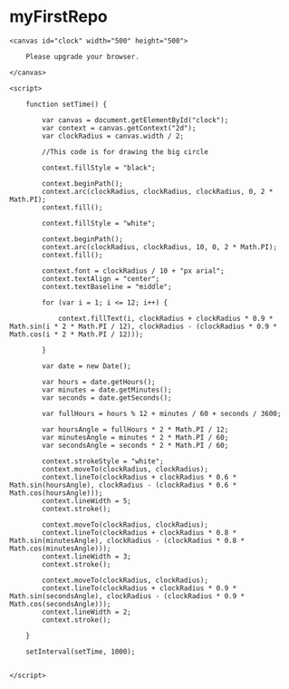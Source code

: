 # myFirstRepo
<!DOCTYPE html>
<html lang="en">

<head>
    <meta charset="UTF-8">
    <meta name="viewport" content="width=device-width, initial-scale=1.0">
    <title>Clock</title>
</head>

<body>

    <canvas id="clock" width="500" height="500">

        Please upgrade your browser.

    </canvas>

    <script>

        function setTime() {

            var canvas = document.getElementById("clock");
            var context = canvas.getContext("2d");
            var clockRadius = canvas.width / 2;

            //This code is for drawing the big circle

            context.fillStyle = "black";

            context.beginPath();
            context.arc(clockRadius, clockRadius, clockRadius, 0, 2 * Math.PI);
            context.fill();

            context.fillStyle = "white";

            context.beginPath();
            context.arc(clockRadius, clockRadius, 10, 0, 2 * Math.PI);
            context.fill();

            context.font = clockRadius / 10 + "px arial";
            context.textAlign = "center";
            context.textBaseline = "middle";

            for (var i = 1; i <= 12; i++) {

                context.fillText(i, clockRadius + clockRadius * 0.9 * Math.sin(i * 2 * Math.PI / 12), clockRadius - (clockRadius * 0.9 * Math.cos(i * 2 * Math.PI / 12)));

            }

            var date = new Date();

            var hours = date.getHours();
            var minutes = date.getMinutes();
            var seconds = date.getSeconds();

            var fullHours = hours % 12 + minutes / 60 + seconds / 3600;

            var hoursAngle = fullHours * 2 * Math.PI / 12;
            var minutesAngle = minutes * 2 * Math.PI / 60;
            var secondsAngle = seconds * 2 * Math.PI / 60;

            context.strokeStyle = "white";
            context.moveTo(clockRadius, clockRadius);
            context.lineTo(clockRadius + clockRadius * 0.6 * Math.sin(hoursAngle), clockRadius - (clockRadius * 0.6 * Math.cos(hoursAngle)));
            context.lineWidth = 5;
            context.stroke();

            context.moveTo(clockRadius, clockRadius);
            context.lineTo(clockRadius + clockRadius * 0.8 * Math.sin(minutesAngle), clockRadius - (clockRadius * 0.8 * Math.cos(minutesAngle)));
            context.lineWidth = 3;
            context.stroke();

            context.moveTo(clockRadius, clockRadius);
            context.lineTo(clockRadius + clockRadius * 0.9 * Math.sin(secondsAngle), clockRadius - (clockRadius * 0.9 * Math.cos(secondsAngle)));
            context.lineWidth = 2;
            context.stroke();

        }

        setInterval(setTime, 1000);


    </script>

</body>

</html>
